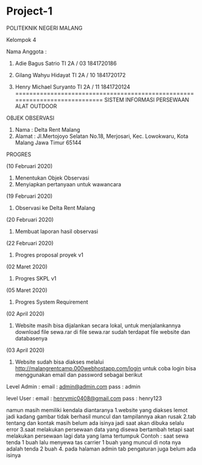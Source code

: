 # Project-1
POLITEKNIK NEGERI MALANG

Kelompok 4

Nama Anggota :
1. Adie Bagus Satrio 
TI 2A / 03 
1841720186

2. Gilang Wahyu Hidayat
TI 2A / 10
1841720172

3. Henry Michael Suryanto
TI 2A / 11
1841720124
============================================================================
SISTEM INFORMASI PERSEWAAN ALAT OUTDOOR

OBJEK OBSERVASI
1. Nama : Delta Rent Malang
2. Alamat : Jl.Mertojoyo Selatan No.18, Merjosari, Kec. Lowokwaru, Kota Malang Jawa Timur 65144

PROGRES

(10 Februari 2020)
1. Menentukan Objek Observasi
2. Menyiapkan pertanyaan untuk wawancara

(19 Februari 2020)
1. Observasi ke Delta Rent Malang

(20 Februari 2020)
1. Membuat laporan hasil observasi

(22 Februari 2020)
1. Progres proposal proyek v1

(02 Maret 2020)
1. Progres SKPL v1

(05 Maret 2020)
1. Progres System Requirement

(02 April 2020)
1. Website masih bisa dijalankan secara lokal, untuk menjalankannya download file sewa.rar
di file sewa.rar sudah terdapat file website dan databasenya

(03 April 2020)
1. Website sudah bisa diakses melalui http://malangrentcamp.000webhostapp.com/login
untuk coba login bisa menggunakan email dan password sebagai berikut

Level Admin :
email : admin@admin.com
pass : admin

level User : 
email : henrymic0408@gmail.com
pass : henry123

namun masih memiliki kendala diantaranya
1.website yang diakses lemot jadi kadang gambar tidak berhasil muncul dan tampilannya akan rusak
2.tab tentang dan kontak masih belum ada isinya jadi saat akan dibuka selalu error
3.saat melakukan persewaan data yang disewa bertambah tetapi saat melakukan persewaan lagi data yang lama tertumpuk
Contoh : 
saat sewa tenda 1 buah lalu menyewa tas carrier 1 buah yang muncul di nota nya adalah tenda 2 buah
4. pada halaman admin tab pengaturan juga belum ada isinya
